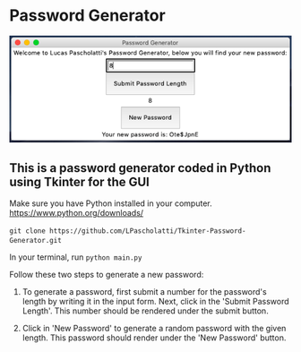 # Password Generator

![Image](/images/passwordGenerator.png)

## This is a password generator coded in Python using Tkinter for the GUI

Make sure you have Python installed in your computer.
https://www.python.org/downloads/

```git clone https://github.com/LPascholatti/Tkinter-Password-Generator.git```

In your terminal, run ```python main.py```

Follow these two steps to generate a new password:

1) To generate a password, first submit a number for the password's length by writing it in the input form. Next, click in the 'Submit Password Length'. 
This number should be rendered under the submit button.

2) Click in 'New Password' to generate a random password with the given length. 
This password should render under the 'New Password' button.